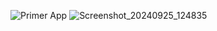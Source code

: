 ![Primer App](https://github.com/user-attachments/assets/355224b2-bd94-4301-9990-2f42b9eff277)
![Screenshot_20240925_124835](https://github.com/user-attachments/assets/6b9ae5f8-2e70-46b8-a8f7-4ebcc6b00407)
